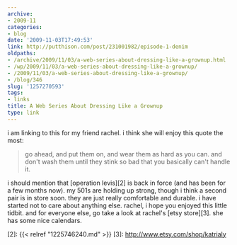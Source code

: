 ```yaml
---
archive:
- 2009-11
categories:
- blog
date: '2009-11-03T17:49:53'
link: http://putthison.com/post/231001982/episode-1-denim
oldpaths:
- /archive/2009/11/03/a-web-series-about-dressing-like-a-grownup.html
- /wp/2009/11/03/a-web-series-about-dressing-like-a-grownup/
- /2009/11/03/a-web-series-about-dressing-like-a-grownup/
- /blog/346
slug: '1257270593'
tags:
- links
title: A Web Series About Dressing Like a Grownup
type: link
---
```


i am linking to this for my friend rachel. i think she will enjoy this
quote the most: 

> go ahead, and put them on, and wear them as hard as you can. and don't
> wash them until they stink so bad that you basically can't handle it.

i should mention that [operation levis][2] is back in force (and has been
for a few months now). my 501s are holding up strong, though i think
a second pair is in store soon. they are just really comfortable and
durable. i have started not to care about anything else. rachel, i hope
you enjoyed this little tidbit. and for everyone else, go take a look at
rachel's [etsy store][3]. she has some nice calendars. 

[2]: {{< relref "1225746240.md" >}}
[3]: http://www.etsy.com/shop/katrialy

